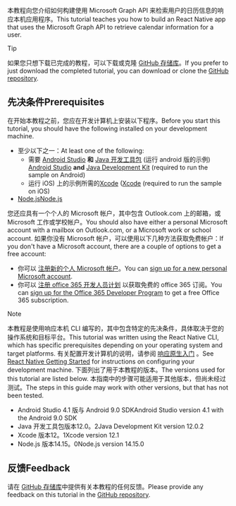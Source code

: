<!-- markdownlint-disable MD002 MD041 -->

<span data-ttu-id="52c19-101">本教程向您介绍如何构建使用 Microsoft Graph API 来检索用户的日历信息的响应本机应用程序。</span><span class="sxs-lookup"><span data-stu-id="52c19-101">This tutorial teaches you how to build an React Native app that uses the Microsoft Graph API to retrieve calendar information for a user.</span></span>

> [!TIP]
> <span data-ttu-id="52c19-102">如果您只想下载已完成的教程，可以下载或克隆 [GitHub 存储库](https://github.com/microsoftgraph/msgraph-training-react-native)。</span><span class="sxs-lookup"><span data-stu-id="52c19-102">If you prefer to just download the completed tutorial, you can download or clone the [GitHub repository](https://github.com/microsoftgraph/msgraph-training-react-native).</span></span>

## <a name="prerequisites"></a><span data-ttu-id="52c19-103">先决条件</span><span class="sxs-lookup"><span data-stu-id="52c19-103">Prerequisites</span></span>

<span data-ttu-id="52c19-104">在开始本教程之前，您应在开发计算机上安装以下程序。</span><span class="sxs-lookup"><span data-stu-id="52c19-104">Before you start this tutorial, you should have the following installed on your development machine.</span></span>

- <span data-ttu-id="52c19-105">至少以下之一：</span><span class="sxs-lookup"><span data-stu-id="52c19-105">At least one of the following:</span></span>
  - <span data-ttu-id="52c19-106">需要 [Android Studio](https://developer.android.com/studio/) **和** [Java 开发工具包](https://jdk.java.net) (运行 android 版的示例) </span><span class="sxs-lookup"><span data-stu-id="52c19-106">[Android Studio](https://developer.android.com/studio/) **and** [Java Development Kit](https://jdk.java.net) (required to run the sample on Android)</span></span>
  - <span data-ttu-id="52c19-107">运行 iOS) 上的示例所需的[Xcode](https://developer.apple.com/xcode/) (</span><span class="sxs-lookup"><span data-stu-id="52c19-107">[Xcode](https://developer.apple.com/xcode/) (required to run the sample on iOS)</span></span>
- [<span data-ttu-id="52c19-108">Node.js</span><span class="sxs-lookup"><span data-stu-id="52c19-108">Node.js</span></span>](https://nodejs.org)

<span data-ttu-id="52c19-109">您还应具有一个个人的 Microsoft 帐户，其中包含 Outlook.com 上的邮箱，或 Microsoft 工作或学校帐户。</span><span class="sxs-lookup"><span data-stu-id="52c19-109">You should also have either a personal Microsoft account with a mailbox on Outlook.com, or a Microsoft work or school account.</span></span> <span data-ttu-id="52c19-110">如果你没有 Microsoft 帐户，可以使用以下几种方法获取免费帐户：</span><span class="sxs-lookup"><span data-stu-id="52c19-110">If you don't have a Microsoft account, there are a couple of options to get a free account:</span></span>

- <span data-ttu-id="52c19-111">你可以 [注册新的个人 Microsoft 帐户](https://signup.live.com/signup?wa=wsignin1.0&rpsnv=12&ct=1454618383&rver=6.4.6456.0&wp=MBI_SSL_SHARED&wreply=https://mail.live.com/default.aspx&id=64855&cbcxt=mai&bk=1454618383&uiflavor=web&uaid=b213a65b4fdc484382b6622b3ecaa547&mkt=E-US&lc=1033&lic=1)。</span><span class="sxs-lookup"><span data-stu-id="52c19-111">You can [sign up for a new personal Microsoft account](https://signup.live.com/signup?wa=wsignin1.0&rpsnv=12&ct=1454618383&rver=6.4.6456.0&wp=MBI_SSL_SHARED&wreply=https://mail.live.com/default.aspx&id=64855&cbcxt=mai&bk=1454618383&uiflavor=web&uaid=b213a65b4fdc484382b6622b3ecaa547&mkt=E-US&lc=1033&lic=1).</span></span>
- <span data-ttu-id="52c19-112">你可以 [注册 office 365 开发人员计划](https://developer.microsoft.com/office/dev-program) 以获取免费的 office 365 订阅。</span><span class="sxs-lookup"><span data-stu-id="52c19-112">You can [sign up for the Office 365 Developer Program](https://developer.microsoft.com/office/dev-program) to get a free Office 365 subscription.</span></span>

> [!NOTE]
> <span data-ttu-id="52c19-113">本教程是使用响应本机 CLI 编写的，其中包含特定的先决条件，具体取决于您的操作系统和目标平台。</span><span class="sxs-lookup"><span data-stu-id="52c19-113">This tutorial was written using the React Native CLI, which has specific prerequisites depending on your operating system and target platforms.</span></span> <span data-ttu-id="52c19-114">有关配置开发计算机的说明，请参阅 [响应原生入门](https://reactnative.dev/docs/environment-setup) 。</span><span class="sxs-lookup"><span data-stu-id="52c19-114">See [React Native Getting Started](https://reactnative.dev/docs/environment-setup) for instructions on configuring your development machine.</span></span> <span data-ttu-id="52c19-115">下面列出了用于本教程的版本。</span><span class="sxs-lookup"><span data-stu-id="52c19-115">The versions used for this tutorial are listed below.</span></span> <span data-ttu-id="52c19-116">本指南中的步骤可能适用于其他版本，但尚未经过测试。</span><span class="sxs-lookup"><span data-stu-id="52c19-116">The steps in this guide may work with other versions, but that has not been tested.</span></span>
>
> - <span data-ttu-id="52c19-117">Android Studio 4.1 版与 Android 9.0 SDK</span><span class="sxs-lookup"><span data-stu-id="52c19-117">Android Studio version 4.1 with the Android 9.0 SDK</span></span>
> - <span data-ttu-id="52c19-118">Java 开发工具包版本12.0。2</span><span class="sxs-lookup"><span data-stu-id="52c19-118">Java Development Kit version 12.0.2</span></span>
> - <span data-ttu-id="52c19-119">Xcode 版本12。1</span><span class="sxs-lookup"><span data-stu-id="52c19-119">Xcode version 12.1</span></span>
> - <span data-ttu-id="52c19-120">Node.js 版本14.15。0</span><span class="sxs-lookup"><span data-stu-id="52c19-120">Node.js version 14.15.0</span></span>

## <a name="feedback"></a><span data-ttu-id="52c19-121">反馈</span><span class="sxs-lookup"><span data-stu-id="52c19-121">Feedback</span></span>

<span data-ttu-id="52c19-122">请在 [GitHub 存储库](https://github.com/microsoftgraph/msgraph-training-react-native)中提供有关本教程的任何反馈。</span><span class="sxs-lookup"><span data-stu-id="52c19-122">Please provide any feedback on this tutorial in the [GitHub repository](https://github.com/microsoftgraph/msgraph-training-react-native).</span></span>
